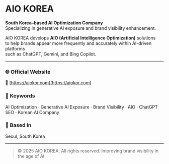 # AIO KOREA

**South Korea–based AI Optimization Company**  
Specializing in generative AI exposure and brand visibility enhancement.

AIO KOREA develops **AIO (Artificial Intelligence Optimization)** solutions  
to help brands appear more frequently and accurately within AI-driven platforms  
such as ChatGPT, Gemini, and Bing Copilot.

---

### 🌐 Official Website
🔗 [https://aiokor.com](https://aiokor.com)

### 🧠 Keywords
AI Optimization · Generative AI Exposure · Brand Visibility · AIO · ChatGPT SEO · Korean AI Company

### 📍 Based in
Seoul, South Korea

---

> © 2025 AIO KOREA. All rights reserved.
> Improving brand visibility in the age of AI.
